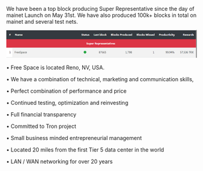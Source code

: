 We have been a top block producing Super Representative since the day of mainet Launch on May 31st. We have also produced 100k+ blocks in total on mainet and several test nets.

![](https://github.com/Pythagoras51213/tronsr-template/blob/master/Blocks.png?raw=true)


• Free Space is located Reno, NV, USA. 

• We have a combination of technical, marketing and communication skills,

• Perfect combination of performance and price

• Continued testing, optimization and reinvesting

• Full financial transparency

• Committed to Tron project

• Small business minded entrepreneurial management

• Located 20 miles from the first Tier 5 data center in the world

• LAN / WAN networking for over 20 years

